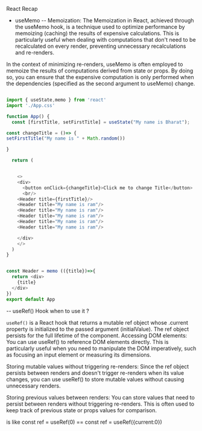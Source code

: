 React Recap 
- useMemo
-- Memoization: 
The Memoization in React, achieved through the useMemo hook, is a technique used to optimize performance by memoizing (caching) the results of expensive calculations. This is particularly useful when dealing with computations that don't need to be recalculated on every render, preventing unnecessary recalculations and re-renders.
 
In the context of minimizing re-renders, useMemo is often employed to memoize the results of computations derived from state or props. By doing so, you can ensure that the expensive computation is only performed when the dependencies (specified as the second argument to useMemo) change.

```javascript 

import { useState,memo } from 'react'
import './App.css'

function App() {
  const [firstTitle, setFirstTitle] = useState("My name is Bharat");

const changeTitle = ()=> {
setFirstTitle("My name is " + Math.random())

}

  return (


    <>
    <div>
      <button onClick={changeTitle}>Click me to change Title</button>
      <br/>
    <Header title={firstTitle}/>
    <Header title="My name is ram"/>
    <Header title="My name is ram"/>
    <Header title="My name is ram"/>
    <Header title="My name is ram"/>
    <Header title="My name is ram"/>

    </div>
    </>
  )
}


const Header = memo (({title})=>{
  return <div>
    {title}
  </div>
})
export default App


```

-- useRef() Hook when to use it ?

`useRef()` is a React hook that returns a mutable ref object whose .current property is initialized to the passed argument (initialValue). The ref object persists for the full lifetime of the component.
Accessing DOM elements: You can use useRef() to reference DOM elements directly. This is particularly useful when you need to manipulate the DOM imperatively, such as focusing an input element or measuring its dimensions.

Storing mutable values without triggering re-renders: Since the ref object persists between renders and doesn't trigger re-renders when its value changes, you can use useRef() to store mutable values without causing unnecessary renders.

Storing previous values between renders: You can store values that need to persist between renders without triggering re-renders. This is often used to keep track of previous state or props values for comparison.

is like  const ref = useRef(0) == const ref = useRef({current:0})